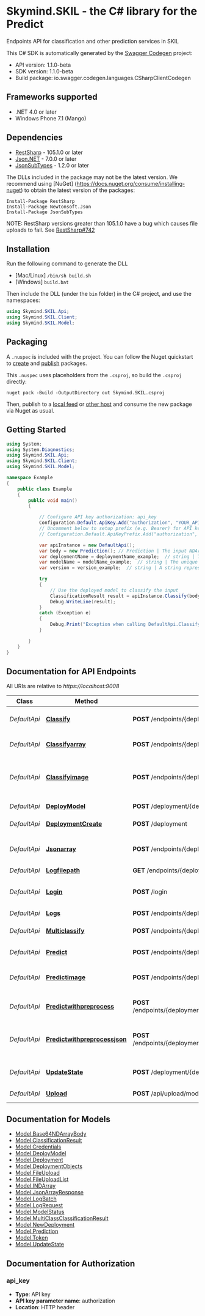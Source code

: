 # Skymind.SKIL - the C# library for the Predict

Endpoints API for classification and other prediction services in SKIL

This C# SDK is automatically generated by the [Swagger Codegen](https://github.com/swagger-api/swagger-codegen) project:

- API version: 1.1.0-beta
- SDK version: 1.1.0-beta
- Build package: io.swagger.codegen.languages.CSharpClientCodegen

<a name="frameworks-supported"></a>
## Frameworks supported
- .NET 4.0 or later
- Windows Phone 7.1 (Mango)

<a name="dependencies"></a>
## Dependencies
- [RestSharp](https://www.nuget.org/packages/RestSharp) - 105.1.0 or later
- [Json.NET](https://www.nuget.org/packages/Newtonsoft.Json/) - 7.0.0 or later
- [JsonSubTypes](https://www.nuget.org/packages/JsonSubTypes/) - 1.2.0 or later

The DLLs included in the package may not be the latest version. We recommend using [NuGet] (https://docs.nuget.org/consume/installing-nuget) to obtain the latest version of the packages:
```
Install-Package RestSharp
Install-Package Newtonsoft.Json
Install-Package JsonSubTypes
```

NOTE: RestSharp versions greater than 105.1.0 have a bug which causes file uploads to fail. See [RestSharp#742](https://github.com/restsharp/RestSharp/issues/742)

<a name="installation"></a>
## Installation
Run the following command to generate the DLL
- [Mac/Linux] `/bin/sh build.sh`
- [Windows] `build.bat`

Then include the DLL (under the `bin` folder) in the C# project, and use the namespaces:
```csharp
using Skymind.SKIL.Api;
using Skymind.SKIL.Client;
using Skymind.SKIL.Model;
```
<a name="packaging"></a>
## Packaging

A `.nuspec` is included with the project. You can follow the Nuget quickstart to [create](https://docs.microsoft.com/en-us/nuget/quickstart/create-and-publish-a-package#create-the-package) and [publish](https://docs.microsoft.com/en-us/nuget/quickstart/create-and-publish-a-package#publish-the-package) packages.

This `.nuspec` uses placeholders from the `.csproj`, so build the `.csproj` directly:

```
nuget pack -Build -OutputDirectory out Skymind.SKIL.csproj
```

Then, publish to a [local feed](https://docs.microsoft.com/en-us/nuget/hosting-packages/local-feeds) or [other host](https://docs.microsoft.com/en-us/nuget/hosting-packages/overview) and consume the new package via Nuget as usual.

<a name="getting-started"></a>
## Getting Started

```csharp
using System;
using System.Diagnostics;
using Skymind.SKIL.Api;
using Skymind.SKIL.Client;
using Skymind.SKIL.Model;

namespace Example
{
    public class Example
    {
        public void main()
        {

            // Configure API key authorization: api_key
            Configuration.Default.ApiKey.Add("authorization", "YOUR_API_KEY");
            // Uncomment below to setup prefix (e.g. Bearer) for API key, if needed
            // Configuration.Default.ApiKeyPrefix.Add("authorization", "Bearer");

            var apiInstance = new DefaultApi();
            var body = new Prediction(); // Prediction | The input NDArray
            var deploymentName = deploymentName_example;  // string | The unique slug of the deployment
            var modelName = modelName_example;  // string | The unique slug of the model
            var version = version_example;  // string | A string representing the model version

            try
            {
                // Use the deployed model to classify the input
                ClassificationResult result = apiInstance.Classify(body, deploymentName, modelName, version);
                Debug.WriteLine(result);
            }
            catch (Exception e)
            {
                Debug.Print("Exception when calling DefaultApi.Classify: " + e.Message );
            }

        }
    }
}
```

<a name="documentation-for-api-endpoints"></a>
## Documentation for API Endpoints

All URIs are relative to *https://localhost:9008*

Class | Method | HTTP request | Description
------------ | ------------- | ------------- | -------------
*DefaultApi* | [**Classify**](docs/DefaultApi.md#classify) | **POST** /endpoints/{deploymentName}/models/{modelName}/{version}/classify | Use the deployed model to classify the input
*DefaultApi* | [**Classifyarray**](docs/DefaultApi.md#classifyarray) | **POST** /endpoints/{deploymentName}/models/{modelName}/{version}/classifyarray | Same as /classify but returns the output as Base64NDArrayBody
*DefaultApi* | [**Classifyimage**](docs/DefaultApi.md#classifyimage) | **POST** /endpoints/{deploymentName}/models/{modelName}/{version}/classifyimage | Use the deployed model to classify the input, using input image file from multipart form data.
*DefaultApi* | [**DeployModel**](docs/DefaultApi.md#deploymodel) | **POST** /deployment/{deploymentId}/model | Deploy a model in a deployment group.
*DefaultApi* | [**DeploymentCreate**](docs/DefaultApi.md#deploymentcreate) | **POST** /deployment | Create a new deployment group.
*DefaultApi* | [**Jsonarray**](docs/DefaultApi.md#jsonarray) | **POST** /endpoints/{deploymentName}/models/{modelName}/{version}/jsonarray | Run inference on the input and returns it as a JsonArrayResponse
*DefaultApi* | [**Logfilepath**](docs/DefaultApi.md#logfilepath) | **GET** /endpoints/{deploymentName}/model/{modelName}/logfilepath | Get logs file path
*DefaultApi* | [**Login**](docs/DefaultApi.md#login) | **POST** /login | Post JSON credentials and obtain a JWT authorization token.
*DefaultApi* | [**Logs**](docs/DefaultApi.md#logs) | **POST** /endpoints/{deploymentName}/model/{modelName}/logs | Get logs
*DefaultApi* | [**Multiclassify**](docs/DefaultApi.md#multiclassify) | **POST** /endpoints/{deploymentName}/models/{modelName}/{version}/multiclassify | Represents all of the labels for a given classification
*DefaultApi* | [**Predict**](docs/DefaultApi.md#predict) | **POST** /endpoints/{deploymentName}/models/{modelName}/{version}/predict | Run inference on the input array.
*DefaultApi* | [**Predictimage**](docs/DefaultApi.md#predictimage) | **POST** /endpoints/{deploymentName}/models/{modelName}/{version}/predictimage | Run inference on the input array, using input image file from multipart form data.
*DefaultApi* | [**Predictwithpreprocess**](docs/DefaultApi.md#predictwithpreprocess) | **POST** /endpoints/{deploymentName}/models/{modelName}/{version}/predictwithpreprocess | Preprocesses the input and run inference on it
*DefaultApi* | [**Predictwithpreprocessjson**](docs/DefaultApi.md#predictwithpreprocessjson) | **POST** /endpoints/{deploymentName}/models/{modelName}/{version}/predictwithpreprocessjson | Preprocesses the input and run inference on it and returns it as a JsonArrayResponse
*DefaultApi* | [**UpdateState**](docs/DefaultApi.md#updatestate) | **POST** /deployment/{deploymentId}/model/{modelId}/state | Change the state of model to \"start\" or \"stop\"
*DefaultApi* | [**Upload**](docs/DefaultApi.md#upload) | **POST** /api/upload/model | Upload a model file to SKIL for import.


<a name="documentation-for-models"></a>
## Documentation for Models

 - [Model.Base64NDArrayBody](docs/Base64NDArrayBody.md)
 - [Model.ClassificationResult](docs/ClassificationResult.md)
 - [Model.Credentials](docs/Credentials.md)
 - [Model.DeployModel](docs/DeployModel.md)
 - [Model.Deployment](docs/Deployment.md)
 - [Model.DeploymentObjects](docs/DeploymentObjects.md)
 - [Model.FileUpload](docs/FileUpload.md)
 - [Model.FileUploadList](docs/FileUploadList.md)
 - [Model.INDArray](docs/INDArray.md)
 - [Model.JsonArrayResponse](docs/JsonArrayResponse.md)
 - [Model.LogBatch](docs/LogBatch.md)
 - [Model.LogRequest](docs/LogRequest.md)
 - [Model.ModelStatus](docs/ModelStatus.md)
 - [Model.MultiClassClassificationResult](docs/MultiClassClassificationResult.md)
 - [Model.NewDeployment](docs/NewDeployment.md)
 - [Model.Prediction](docs/Prediction.md)
 - [Model.Token](docs/Token.md)
 - [Model.UpdateState](docs/UpdateState.md)


<a name="documentation-for-authorization"></a>
## Documentation for Authorization

<a name="api_key"></a>
### api_key

- **Type**: API key
- **API key parameter name**: authorization
- **Location**: HTTP header

